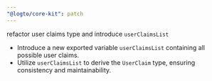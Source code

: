 ```yaml
---
"@logto/core-kit": patch
---
```


refactor user claims type and introduce `userClaimsList`

- Introduce a new exported variable `userClaimsList` containing all possible user claims.
- Utilize `userClaimsList` to derive the `UserClaim` type, ensuring consistency and maintainability.
